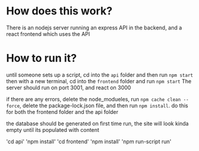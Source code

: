 # How does this work?

There is an nodejs server running an express API in the backend, and a react frontend which uses the API

# How to run it?

until someone sets up a script, cd into the `api` folder and then run `npm start`
then with a new terminal, cd into the `frontend` folder and run `npm start`
The server should run on port 3001, and react on 3000

if there are any errors, delete the node_modueles, run `npm cache clean --force`, delete the package-lock.json file, and then run `npm install`. do this for both the frontend folder and the api folder

the database should be generated on first time run, the site will look kinda empty until its populated with content

'cd api'
'npm install'
'cd frontend'
'npm install'
'npm run-script run'
